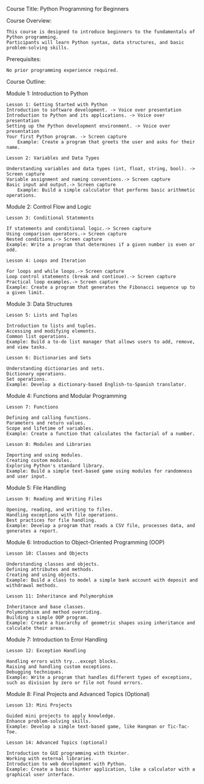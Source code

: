 Course Title: Python Programming for Beginners

Course Overview:

    This course is designed to introduce beginners to the fundamentals of Python programming.
    Participants will learn Python syntax, data structures, and basic problem-solving skills.

Prerequisites:

    No prior programming experience required.

Course Outline:

Module 1: Introduction to Python

    Lesson 1: Getting Started with Python
    Introduction to software development. -> Voice over presentation
    Introduction to Python and its applications. -> Voice over presentation
    Setting up the Python development environment. -> Voice over presentation
    Your first Python program. -> Screen capture
        Example: Create a program that greets the user and asks for their name.

    Lesson 2: Variables and Data Types

    Understanding variables and data types (int, float, string, bool). -> Screen capture
    Variable assignment and naming conventions.-> Screen capture
    Basic input and output.-> Screen capture
        Example: Build a simple calculator that performs basic arithmetic operations.

Module 2: Control Flow and Logic

    Lesson 3: Conditional Statements

    If statements and conditional logic.-> Screen capture
    Using comparison operators.-> Screen capture
    Nested conditions.-> Screen capture
    Example: Write a program that determines if a given number is even or odd.

    Lesson 4: Loops and Iteration

    For loops and while loops.-> Screen capture
    Loop control statements (break and continue).-> Screen capture
    Practical loop examples.-> Screen capture
    Example: Create a program that generates the Fibonacci sequence up to a given limit.

Module 3: Data Structures

    Lesson 5: Lists and Tuples

    Introduction to lists and tuples.
    Accessing and modifying elements.
    Common list operations.
    Example: Build a to-do list manager that allows users to add, remove, and view tasks.

    Lesson 6: Dictionaries and Sets

    Understanding dictionaries and sets.
    Dictionary operations.
    Set operations.
    Example: Develop a dictionary-based English-to-Spanish translator.

Module 4: Functions and Modular Programming

    Lesson 7: Functions

    Defining and calling functions.
    Parameters and return values.
    Scope and lifetime of variables.
    Example: Create a function that calculates the factorial of a number.

    Lesson 8: Modules and Libraries

    Importing and using modules.
    Creating custom modules.
    Exploring Python's standard library.
    Example: Build a simple text-based game using modules for randomness and user input.

Module 5: File Handling

    Lesson 9: Reading and Writing Files

    Opening, reading, and writing to files.
    Handling exceptions with file operations.
    Best practices for file handling.
    Example: Develop a program that reads a CSV file, processes data, and generates a report.

Module 6: Introduction to Object-Oriented Programming (OOP)

    Lesson 10: Classes and Objects

    Understanding classes and objects.
    Defining attributes and methods.
    Creating and using objects.
    Example: Build a class to model a simple bank account with deposit and withdrawal methods.

    Lesson 11: Inheritance and Polymorphism

    Inheritance and base classes.
    Polymorphism and method overriding.
    Building a simple OOP program.
    Example: Create a hierarchy of geometric shapes using inheritance and calculate their areas.

Module 7: Introduction to Error Handling

    Lesson 12: Exception Handling

    Handling errors with try...except blocks.
    Raising and handling custom exceptions.
    Debugging techniques.
    Example: Write a program that handles different types of exceptions, such as division by zero or file not found errors.

Module 8: Final Projects and Advanced Topics (Optional)

    Lesson 13: Mini Projects

    Guided mini projects to apply knowledge.
    Enhance problem-solving skills.
    Example: Develop a simple text-based game, like Hangman or Tic-Tac-Toe.

    Lesson 14: Advanced Topics (optional)

    Introduction to GUI programming with tkinter.
    Working with external libraries.
    Introduction to web development with Python.
    Example: Create a basic tkinter application, like a calculator with a graphical user interface.
